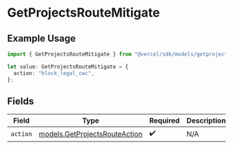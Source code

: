 # GetProjectsRouteMitigate

## Example Usage

```typescript
import { GetProjectsRouteMitigate } from "@vercel/sdk/models/getprojectsop.js";

let value: GetProjectsRouteMitigate = {
  action: "block_legal_cwc",
};
```

## Fields

| Field                                                                | Type                                                                 | Required                                                             | Description                                                          |
| -------------------------------------------------------------------- | -------------------------------------------------------------------- | -------------------------------------------------------------------- | -------------------------------------------------------------------- |
| `action`                                                             | [models.GetProjectsRouteAction](../models/getprojectsrouteaction.md) | :heavy_check_mark:                                                   | N/A                                                                  |
